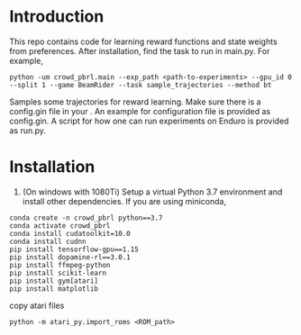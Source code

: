 <!--
 * @Description: 
 * @Author: CoeusZhang
 * @Date: 2021-04-28 11:21:22
 * @LastEditTime: 2022-05-26 17:49:09
-->
# Introduction
This repo contains code for learning reward functions and state weights from preferences. 
After installation, find the task to run in main.py.
For example, 
```
python -um crowd_pbrl.main --exp_path <path-to-experiments> --gpu_id 0 --split 1 --game BeamRider --task sample_trajectories --method bt
```
Samples some trajectories for reward learning. Make sure there is a config.gin file in your <path-to-experiments>. An example for configuration file is provided as config.gin. A script for how one can run experiments on Enduro is provided as run.py.

# Installation
1. (On windows with 1080Ti) Setup a virtual Python 3.7 environment and install other dependencies. If you are using miniconda,
```
conda create -n crowd_pbrl python==3.7
conda activate crowd_pbrl
conda install cudatoolkit=10.0
conda install cudnn
pip install tensorflow-gpu==1.15
pip install dopamine-rl==3.0.1
pip install ffmpeg-python
pip install scikit-learn
pip install gym[atari]
pip install matplotlib
```

copy atari files
```
python -m atari_py.import_roms <ROM_path>
```

